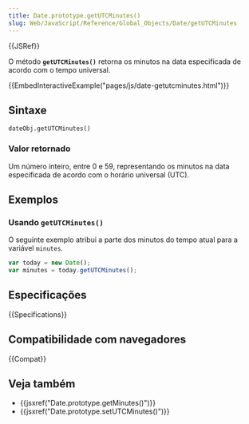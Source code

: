 ```yaml
---
title: Date.prototype.getUTCMinutes()
slug: Web/JavaScript/Reference/Global_Objects/Date/getUTCMinutes
---
```


{{JSRef}}

O método **`getUTCMinutes()`** retorna os minutos na data especificada de acordo com o tempo universal.

{{EmbedInteractiveExample("pages/js/date-getutcminutes.html")}}

## Sintaxe

```
dateObj.getUTCMinutes()
```

### Valor retornado

Um número inteiro, entre 0 e 59, representando os minutos na data especificada de acordo com o horário universal (UTC).

## Exemplos

### Usando `getUTCMinutes()`

O seguinte exemplo atribui a parte dos minutos do tempo atual para a variável `minutes`.

```js
var today = new Date();
var minutes = today.getUTCMinutes();
```

## Especificações

{{Specifications}}

## Compatibilidade com navegadores

{{Compat}}

## Veja também

- {{jsxref("Date.prototype.getMinutes()")}}
- {{jsxref("Date.prototype.setUTCMinutes()")}}
